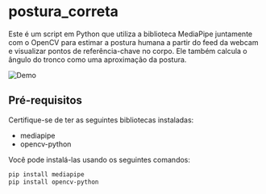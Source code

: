 # postura_correta
Este é um script em Python que utiliza a biblioteca MediaPipe juntamente com o OpenCV para estimar a postura humana a partir do feed da webcam e visualizar pontos de referência-chave no corpo. Ele também calcula o ângulo do tronco como uma aproximação da postura.

![Demo](demo.gif)

## Pré-requisitos

Certifique-se de ter as seguintes bibliotecas instaladas:

- mediapipe
- opencv-python

Você pode instalá-las usando os seguintes comandos:

```bash
pip install mediapipe
pip install opencv-python
